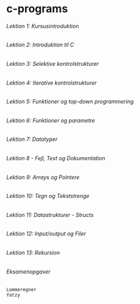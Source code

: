 # c-programs
###### Lektion 1: Kursusintroduktion 
###### Lektion 2: Introduktion til C
###### Lektion 3: Selektive kontrolstrukturer
###### Lektion 4: Iterative kontrolstrukturer
###### Lektion 5: Funktioner og top-down programmering
###### Lektion 6: Funktioner og parametre
###### Lektion 7: Datatyper
###### Lektion 8 - Fejl, Test og Dokumentation
###### Lektion 9: Arrays og Pointere
###### Lektion 10: Tegn og Tekststrenge
###### Lektion 11: Datastrukturer - Structs
###### Lektion 12: Input/output og Filer
###### Lektion 13: Rekursion
###### Eksamenopgaver
    Lommeregner
    Yatzy